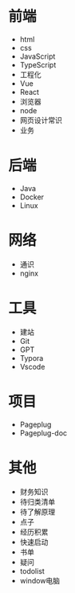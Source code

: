 # 前端

- html
- css
- JavaScript
- TypeScript
- 工程化
- Vue
- React
- 浏览器
- node
- 网页设计常识
- 业务

# 后端

- Java
- Docker
- Linux

# 网络

- 通识
- nginx

# 工具

- 建站
- Git
- GPT
- Typora
- Vscode



# 项目

- Pageplug
- Pageplug-doc

# 其他

- 财务知识
- 待归类清单
- 待了解原理
- 点子
- 经历积累
- 快速启动
- 书单
- 疑问
- todolist
- window电脑
